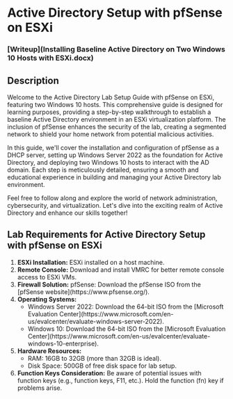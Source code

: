 <h1>Active Directory Setup with pfSense on ESXi</h1>

 ### [Writeup](Installing Baseline Active Directory on Two Windows 10 Hosts with ESXi.docx)

<h2>Description</h2>
Welcome to the Active Directory Lab Setup Guide with pfSense on ESXi, featuring two Windows 10 hosts. This comprehensive guide is designed for learning purposes, providing a step-by-step walkthrough to establish a baseline Active Directory environment in an ESXi virtualization platform. The inclusion of pfSense enhances the security of the lab, creating a segmented network to shield your home network from potential malicious activities.

In this guide, we'll cover the installation and configuration of pfSense as a DHCP server, setting up Windows Server 2022 as the foundation for Active Directory, and deploying two Windows 10 hosts to interact with the AD domain. Each step is meticulously detailed, ensuring a smooth and educational experience in building and managing your Active Directory lab environment.

Feel free to follow along and explore the world of network administration, cybersecurity, and virtualization. Let's dive into the exciting realm of Active Directory and enhance our skills together!
<br />

<h2>Lab Requirements for Active Directory Setup with pfSense on ESXi</h2>

<ol>
  <li><strong>ESXi Installation:</strong> ESXi installed on a host machine.</li>

  <li><strong>Remote Console:</strong> Download and install VMRC for better remote console access to ESXi VMs.</li>

  <li><strong>Firewall Solution:</strong> pfSense: Download the pfSense ISO from the [pfSense website](https://www.pfsense.org/).</li>

  <li><strong>Operating Systems:</strong>
    <ul>
      <li>Windows Server 2022: Download the 64-bit ISO from the [Microsoft Evaluation Center](https://www.microsoft.com/en-us/evalcenter/evaluate-windows-server-2022).</li>
      <li>Windows 10: Download the 64-bit ISO from the [Microsoft Evaluation Center](https://www.microsoft.com/en-us/evalcenter/evaluate-windows-10-enterprise).</li>
    </ul>
  </li>

  <li><strong>Hardware Resources:</strong>
    <ul>
      <li>RAM: 16GB to 32GB (more than 32GB is ideal).</li>
      <li>Disk Space: 500GB of free disk space for lab setup.</li>
    </ul>
  </li>

  <li><strong>Function Keys Consideration:</strong> Be aware of potential issues with function keys (e.g., function keys, F11, etc.). Hold the function (fn) key if problems arise.</li>
</ol>



<!--
 ```diff
- text in red
+ text in green
! text in orange
# text in gray
@@ text in purple (and bold)@@
```
--!>
